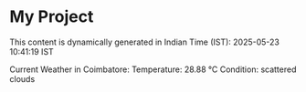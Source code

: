 # My Project

This content is dynamically generated in Indian Time (IST): 2025-05-23 10:41:19 IST


Current Weather in Coimbatore:
Temperature: 28.88 °C
Condition: scattered clouds
